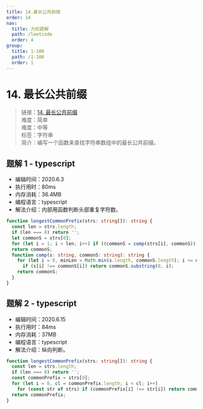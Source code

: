 ```yaml
---
title: 14.最长公共前缀
order: 14
nav:
  title: 力扣题解
  path: /leetcode
  order: 4
group:
  title: 1-100
  path: /1-100
  order: 1
---
```


# 14. 最长公共前缀

> 链接：[14. 最长公共前缀](https://leetcode-cn.com/problems/longest-common-prefix/)  
> 难度：简单  
> 难度：中等  
> 标签：字符串  
> 简介：编写一个函数来查找字符串数组中的最长公共前缀。

## 题解 1 - typescript

- 编辑时间：2020.6.3
- 执行用时：80ms
- 内存消耗：36.4MB
- 编程语言：typescript
- 解法介绍：内部用函数判断头部重复字符数。

```typescript
function longestCommonPrefix(strs: string[]): string {
  const len = strs.length;
  if (len === 0) return '';
  let commonS = strs[0];
  for (let i = 1; i < len; i++) if ((commonS = comp(strs[i], commonS)) === '') return commonS;
  return commonS;
  function comp(s: string, commonS: string): string {
    for (let i = 0, minLen = Math.min(s.length, commonS.length); i <= minLen; i++)
      if (s[i] !== commonS[i]) return commonS.substring(0, i);
    return commonS;
  }
}
```

## 题解 2 - typescript

- 编辑时间：2020.6.15
- 执行用时：84ms
- 内存消耗：37MB
- 编程语言：typescript
- 解法介绍：纵向判断。

```typescript
function longestCommonPrefix(strs: string[]): string {
  const len = strs.length;
  if (len === 0) return '';
  const commonPrefix = strs[0];
  for (let i = 0, cl = commonPrefix.length; i < cl; i++)
    for (const str of strs) if (commonPrefix[i] !== str[i]) return commonPrefix.substring(0, i);
  return commonPrefix;
}
```
